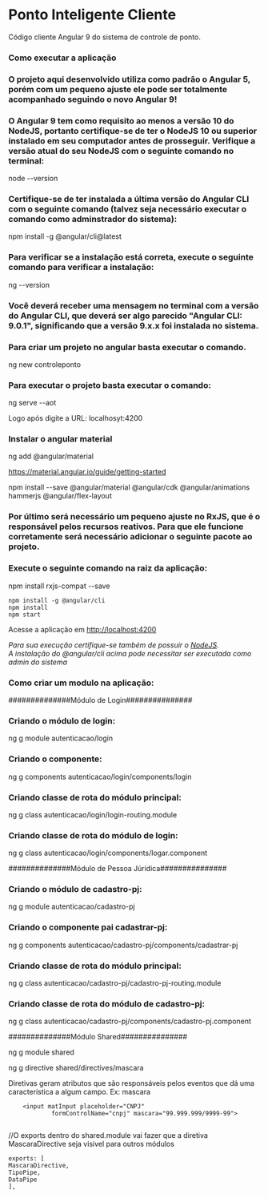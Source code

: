 # Ponto Inteligente Cliente  
Código cliente Angular 9 do sistema de controle de ponto.  
### Como executar a aplicação  

### O projeto aqui desenvolvido utiliza como padrão o Angular 5, porém com um pequeno ajuste ele pode ser totalmente acompanhado seguindo o novo Angular 9!  

### O Angular 9 tem como requisito ao menos a versão 10 do NodeJS, portanto certifique-se de ter o NodeJS 10 ou superior instalado em seu computador antes de prosseguir. Verifique a versão atual do seu NodeJS com o seguinte comando no terminal:  

node --version  

### Certifique-se de ter instalada a última versão do Angular CLI com o seguinte comando (talvez seja necessário executar o comando como adminstrador do sistema):  

npm install -g @angular/cli@latest  

### Para verificar se a instalação está correta, execute o seguinte comando para verificar a instalação:  

ng --version  

### Você deverá receber uma mensagem no terminal com a versão do Angular CLI, que deverá ser algo parecido "Angular CLI: 9.0.1", significando que a versão 9.x.x foi instalada no sistema.  

### Para criar um projeto no angular basta executar o comando. 

ng new controleponto  

### Para executar o projeto basta executar o comando:  

ng serve --aot  

Logo após digite a URL: localhosyt:4200  

### Instalar o angular material

ng add @angular/material  

https://material.angular.io/guide/getting-started  

npm install --save @angular/material @angular/cdk @angular/animations hammerjs @angular/flex-layout   



### Por último será necessário um pequeno ajuste no RxJS, que é o responsável pelos recursos reativos. Para que ele funcione corretamente será necessário adicionar o seguinte pacote ao projeto.  

### Execute o seguinte comando na raiz da aplicação:  

npm install rxjs-compat --save 

```
npm install -g @angular/cli
npm install
npm start
```
Acesse a aplicação em [http://localhost:4200](http://localhost:4200)  

*Para sua execução certifique-se também de possuir o [NodeJS](http://nodejs.org).*  
*A instalação do @angular/cli acima pode necessitar ser executada como admin do sistema*  

### Como criar um modulo na aplicação:  

##############Módulo de Login###############

### Criando o módulo de login:  
ng g module autenticacao/login  

### Criando o componente:  
ng g components autenticacao/login/components/login  

### Criando classe de rota do módulo principal:    
ng g class autenticacao/login/login-routing.module   

### Criando classe de rota do módulo de login:  
ng g class autenticacao/login/components/logar.component  

##############Módulo de Pessoa Júridica###############

### Criando o módulo de cadastro-pj:  
ng g module autenticacao/cadastro-pj  

### Criando o componente pai cadastrar-pj:  
ng g components autenticacao/cadastro-pj/components/cadastrar-pj  

### Criando classe de rota do módulo principal:    
ng g class autenticacao/cadastro-pj/cadastro-pj-routing.module   

### Criando classe de rota do módulo de cadastro-pj:  
ng g class autenticacao/cadastro-pj/components/cadastro-pj.component  

##############Módulo Shared###############

ng g module shared  

ng g directive shared/directives/mascara

Diretivas geram atributos que são responsáveis pelos eventos que dá uma característica a algum campo.
Ex: mascara
```
	<input matInput placeholder="CNPJ"
    		formControlName="cnpj" mascara="99.999.999/9999-99">


```

 //O exports dentro do shared.module vai fazer que a diretiva MascaraDirective seja visivel para outros módulos
   
   ```
exports: [
  MascaraDirective,
  TipoPipe,
  DataPipe
],






